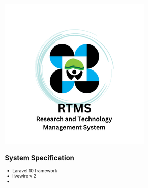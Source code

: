 ```
```

![RTMS.png](assets/RTMS.png?t=1710906634145)

## **System Specification**

* Laravel 10 framework
* livewire v 2
*
